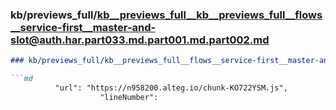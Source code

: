 ### kb/previews_full/kb__previews_full__kb__previews_full__flows__service-first__master-and-slot@auth.har.part033.md.part001.md.part002.md

```md
### kb/previews_full/kb__previews_full__flows__service-first__master-and-slot@auth.har.part033.md.part001.md (part 002)

```md
          "url": "https://n958200.alteg.io/chunk-KO722YSM.js",
                    "lineNumber": 
```

```

```
